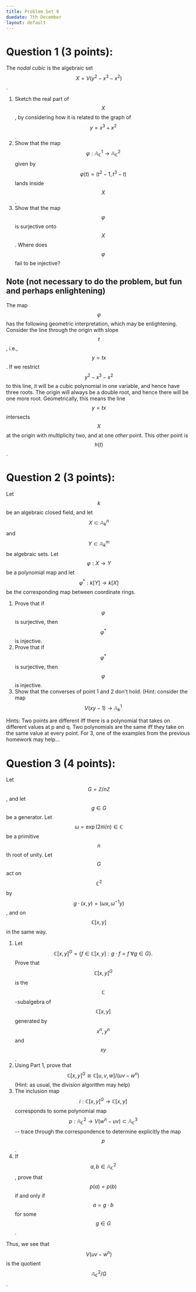 ```yaml
---
title: Problem Set 9
duedate: 7th December
layout: default
---
```


Question 1 (3 points):
====
The *nodal cubic* is the algebraic set $$X=V(y^2-x^3-x^2)$$.  

1. Sketch the real part of $$X$$, by considering how it is related to the graph of $$y=x^3+x^2$$.
2. Show that the map $$\varphi:\mathbb{A}_{\mathbb{C}}^1\to \mathbb{A}^2_{\mathbb{C}}$$ given by $$\varphi(t)=(t^2-1, t^3-t)$$ lands inside $$X$$.
3. Show that the map $$\varphi$$ is surjective onto $$X$$.  Where does $$\varphi$$ fail to be injective?


Note (not necessary to do the problem, but fun and perhaps enlightening)
----- 
The map $$\varphi$$ has the following geometric interpretation, which may be enlightening.  Consider the line through the origin with slope $$t$$, i.e., $$y=tx$$.  If we restrict $$y^2-x^3-x^2$$ to this line, it will be a cubic polynomial in one variable, and hence have three roots.  The origin will always be a double root, and hence there will be one more root.  Geometrically, this means the line $$y=tx$$ intersects $$X$$ at the origin with multiplicity two, and at one *other* point.  This other point is $$h(t)$$.  




Question 2 (3 points): 
====
Let $$k$$ be an algebraic closed field, and let $$X\subset \mathbb{A}^n_k$$ and $$Y\subset \mathbb{A}^m_k$$ be algebraic sets.  Let $$\varphi:X\to Y$$ be a polynomial map and let $$\varphi^*:k[Y]\to k[X]$$ be the corresponding map between coordinate rings.

1. Prove that if $$\varphi$$ is surjective, then $$\varphi^*$$ is injective.
2. Prove that if $$\varphi^*$$ is surjective, then $$\varphi$$ is injective.
3. Show that the converses of point 1 and 2 don't hold. (Hint: consider the map $$V(xy-1)\to \mathbb{A}_k^1$$ 

Hints: Two points are different iff there is a polynomial that takes on different values at p and q.  Two polynomials are the same iff they take on the same value at every point.  For 3, one of the examples from the previous homework may help...

Question 3 (4 points):
====

Let $$G=\mathbb{Z}/n\mathbb{Z}$$, and let $$g\in G$$ be a generator.  Let $$\omega=\exp(2\pi i / n)\in\mathbb{C}$$ be a primitive $$n$$th root of unity.  Let $$G$$ act on $$\mathbb{C}^2$$ by $$g\cdot(x,y)=(\omega x,\omega^{-1}y)$$, and on $$\mathbb{C}[x,y]$$ in the same way.

1. Let
$$\mathbb{C}[x,y]^G=\{f\in \mathbb{C}[x,y] : g\cdot f=f \;\forall g\in G\}.$$
Prove that $$\mathbb{C}[x,y]^G$$ is the $$\mathbb{C}$$-subalgebra of $$\mathbb{C}[x,y]$$ generated by $$x^n, y^n$$ and $$xy$$.
2. Using Part 1, prove that $$\mathbb{C}[x,y]^G\cong \mathbb{C}[u,v,w]/(uv-w^n)$$ (Hint: as usual, the division algorithm may help) 
3. The inclusion map $$i:\mathbb{C}[x,y]^G\to\mathbb{C}[x,y]$$ corresponds to some polynomial map $$p:\mathbb{A}^2_{\mathbb{C}}\to V(w^n-uv)\subset \mathbb{A}^3_{\mathbb{C}}$$ -- trace through the correspondence to determine explicitly the map $$p$$.
4. If $$a,b\in \mathbb{A}^2_{\mathbb{C}}$$, prove that $$p(a)=p(b)$$ if and only if $$a=g\cdot b$$ for some $$g\in G$$.  

Thus, we see that $$V(uv-w^n)$$ is the quotient $$\mathbb{A}^2_{\mathbb{C}}/G$$.


